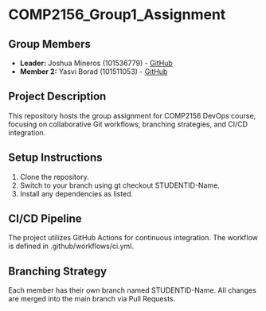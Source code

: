 # COMP2156_Group1_Assignment

## Group Members
- **Leader:** Joshua Mineros (101536779) - [GitHub](https://github.com/Jmineros)
- **Member 2:** Yasvi Borad (101511053) - [GitHub](https://github.com/YasviBorad)

## Project Description
This repository hosts the group assignment for COMP2156 DevOps course, focusing on
collaborative Git workflows, branching strategies, and CI/CD integration.

## Setup Instructions
1. Clone the repository.
2. Switch to your branch using gt checkout STUDENTID-Name.
3. Install any dependencies as listed.

## CI/CD Pipeline
The project utilizes GitHub Actions for continuous integration. The workflow is defined
in .github/workflows/ci.yml.

## Branching Strategy
Each member has their own branch named STUDENTID-Name. All changes are
merged into the main branch via Pull Requests.
